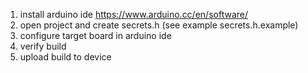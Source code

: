 
1. install arduino ide https://www.arduino.cc/en/software/
2. open project and create secrets.h (see example secrets.h.example)
3. configure target board in arduino ide
4. verify build
5. upload build to device
